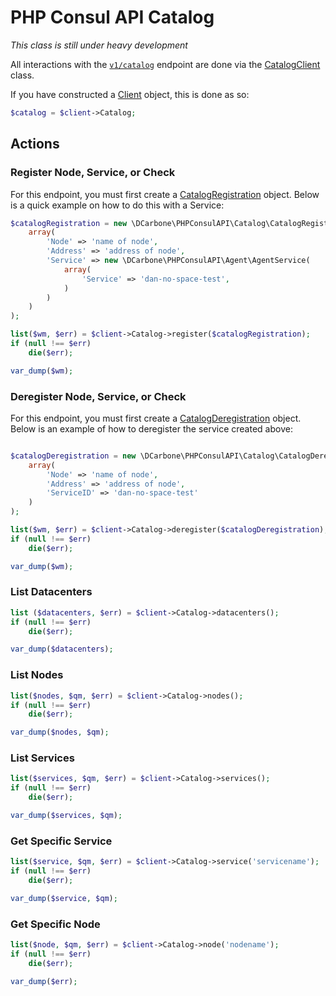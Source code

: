 # PHP Consul API Catalog

*This class is still under heavy development*

All interactions with the [`v1/catalog`](https://www.consul.io/docs/agent/http/catalog.html) endpoint are done
via the [CatalogClient](./src/Catalog/CatalogClient.php) class.

If you have constructed a [Client](./src/Client.php) object, this is done as so:

```php
$catalog = $client->Catalog;
```

## Actions

### Register Node, Service, or Check

For this endpoint, you must first create a [CatalogRegistration](./src/Catalog/CatalogRegistration.php)
object.  Below is a quick example on how to do this with a Service:

```php
$catalogRegistration = new \DCarbone\PHPConsulAPI\Catalog\CatalogRegistration(
    array(
        'Node' => 'name of node',
        'Address' => 'address of node',
        'Service' => new \DCarbone\PHPConsulAPI\Agent\AgentService(
            array(
                'Service' => 'dan-no-space-test',
            )
        )
    )
);

list($wm, $err) = $client->Catalog->register($catalogRegistration);
if (null !== $err)
    die($err);

var_dump($wm);
```

### Deregister Node, Service, or Check

For this endpoint, you must first create a [CatalogDeregistration](./src/Catalog/CatalogDeregistration.php)
object.  Below is an example of how to deregister the service created above:

```php

$catalogDeregistration = new \DCarbone\PHPConsulAPI\Catalog\CatalogDeregistration(
    array(
        'Node' => 'name of node',
        'Address' => 'address of node',
        'ServiceID' => 'dan-no-space-test'
    )
);

list($wm, $err) = $client->Catalog->deregister($catalogDeregistration);
if (null !== $err)
    die($err);

var_dump($wm);
```

### List Datacenters

```php
list ($datacenters, $err) = $client->Catalog->datacenters();
if (null !== $err)
    die($err);

var_dump($datacenters);
```

### List Nodes

```php
list($nodes, $qm, $err) = $client->Catalog->nodes();
if (null !== $err)
    die($err);

var_dump($nodes, $qm);
```

### List Services

```php
list($services, $qm, $err) = $client->Catalog->services();
if (null !== $err)
    die($err);

var_dump($services, $qm);
```

### Get Specific Service

```php
list($service, $qm, $err) = $client->Catalog->service('servicename');
if (null !== $err)
    die($err);

var_dump($service, $qm);
```

### Get Specific Node

```php
list($node, $qm, $err) = $client->Catalog->node('nodename');
if (null !== $err)
    die($err);

var_dump($err);
```